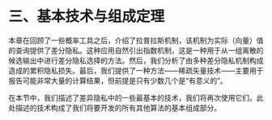 # 三、基本技术与组成定理

本章在回顾了一些概率工具之后，介绍了拉普拉斯机制，该机制为实际（向量）值的查询提供了差分隐私。这种应用自然引出指数机制，这是一种用于从一组离散的候选输出中进行差分隐私选择的方法。然后，我们分析了由多种差分隐私机制构成造成的累积隐私损失。最后，我们提供了一种方法——稀疏矢量技术——主要用于报告可能非常大量的计算结果，但前提是只有少数几个是“有意义的”。  

在本节中，我们描述了差异隐私中的一些最基本的技术，我们将再次使用它们。此处描述的技术构成了我们将要开发的所有其他算法的基本组成部分。